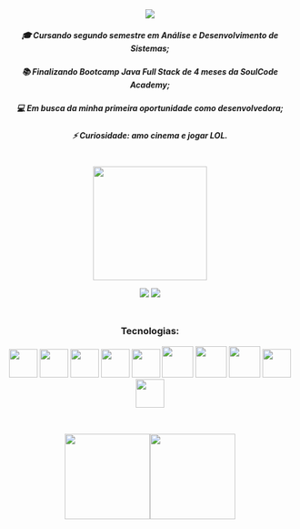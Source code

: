  <div align="center">    
   <img src="https://user-images.githubusercontent.com/99519903/205171788-8877f560-0534-457d-be87-64eee01c5a1d.png">
 </div>

<div align="center">
 
##### 🎓 Cursando segundo semestre em Análise e Desenvolvimento de Sistemas; 
##### 📚 Finalizando Bootcamp Java Full Stack de 4 meses da SoulCode Academy;
##### 💻 Em busca da minha primeira oportunidade como desenvolvedora; 
##### ⚡ Curiosidade: amo cinema e jogar LOL.
 
 <br/>
</div>
<div align="center">
 
 <img src="https://user-images.githubusercontent.com/99519903/205170727-d7021968-249a-41ec-95bd-3d1920df5e0f.png" width="200" height="200">
 
             
  <a href = "mailto:danyelly_mell@hotmail.com"><img src="https://img.shields.io/badge/-Gmail-%23333?style=for-the-badge&logo=gmail&logoColor=white" target="_blank"></a>
  <a href="https://www.linkedin.com/in/daniele-flaviane-santos-almeida/" target="_blank"><img src="https://img.shields.io/badge/-LinkedIn-%230077B5?style=for-the-badge&logo=linkedin&logoColor=white" target="_blank"></a> 
 <br/>
 <br/>
 ##
 </div>

<div align="center">   
 
### Tecnologias:

 <img src="https://cdn.jsdelivr.net/gh/devicons/devicon/icons/html5/html5-plain-wordmark.svg" width="50" height="50"/>  <img src="https://cdn.jsdelivr.net/gh/devicons/devicon/icons/css3/css3-plain-wordmark.svg" width="50" height="50" />  <img src="https://cdn.jsdelivr.net/gh/devicons/devicon/icons/javascript/javascript-original.svg" width="50" height="50"/>  <img src="https://cdn.jsdelivr.net/gh/devicons/devicon/icons/wordpress/wordpress-plain-wordmark.svg" width="50" height="50"/> 
   <img src="https://cdn.jsdelivr.net/gh/devicons/devicon/icons/bootstrap/bootstrap-plain-wordmark.svg" width="50" height="50" />
  <img src="https://cdn.jsdelivr.net/gh/devicons/devicon/icons/java/java-original-wordmark.svg" width="55" height="55"/> <img src="https://cdn.jsdelivr.net/gh/devicons/devicon/icons/spring/spring-original-wordmark.svg" width="55" height="55" /> 
  <img src="https://cdn.jsdelivr.net/gh/devicons/devicon/icons/typescript/typescript-plain.svg" width="55" height="55" />
 <img src="https://cdn.jsdelivr.net/gh/devicons/devicon/icons/angularjs/angularjs-plain.svg" width="50" height="50" />
<img src="https://cdn.jsdelivr.net/gh/devicons/devicon/icons/mysql/mysql-plain-wordmark.svg" width="50" height="50" />
 
 ##                   
</div>    
<br/>

<div align="center">
        <img height="150em" src="https://github-readme-stats.vercel.app/api?username=daniflav94&show_icons=true&theme=dracula&include_all_commits=true&count_private=true"/><img height="150em" src="https://github-readme-stats.vercel.app/api/top-langs/?username=daniflav94&layout=compact&langs_count=7&theme=dracula"/>
     
   
</div>
       

